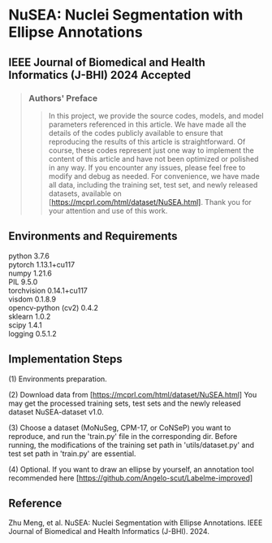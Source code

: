 # NuSEA: Nuclei Segmentation with Ellipse Annotations
## IEEE Journal of Biomedical and Health Informatics (J-BHI) 2024 Accepted

> ### Authors' Preface
>>In this project, we provide the source codes, models, and model parameters referenced in this article. We have made all the details of the codes publicly available to ensure that reproducing the results of this article is straightforward. Of course, these codes represent just one way to implement the content of this article and have not been optimized or polished in any way. If you encounter any issues, please feel free to modify and debug as needed.
>>For convenience, we have made all data, including the training set, test set, and newly released datasets, available on [https://mcprl.com/html/dataset/NuSEA.html]. Thank you for your attention and use of this work. 

## Environments and Requirements
python 3.7.6  
pytorch 1.13.1+cu117  
numpy 1.21.6  
PIL 9.5.0  
torchvision 0.14.1+cu117  
visdom 0.1.8.9  
opencv-python (cv2) 0.4.2  
sklearn 1.0.2  
scipy 1.4.1  
logging 0.5.1.2  
## Implementation Steps
(1) Environments preparation.

(2) Download data from [https://mcprl.com/html/dataset/NuSEA.html] You may get the processed training sets, test sets and the newly released dataset NuSEA-dataset v1.0.

(3) Choose a dataset (MoNuSeg, CPM-17, or CoNSeP) you want to reproduce, and run the 'train.py' file in the corresponding dir. Before running, the modifications of the training set path in 'utils/dataset.py' and test set path in 'train.py' are essential.

(4) Optional. If you want to draw an ellipse by yourself, an annotation tool recommended here [https://github.com/Angelo-scut/Labelme-improved]

## Reference
Zhu Meng, et al. NuSEA: Nuclei Segmentation with Ellipse Annotations. IEEE Journal of Biomedical and Health Informatics (J-BHI). 2024.  


